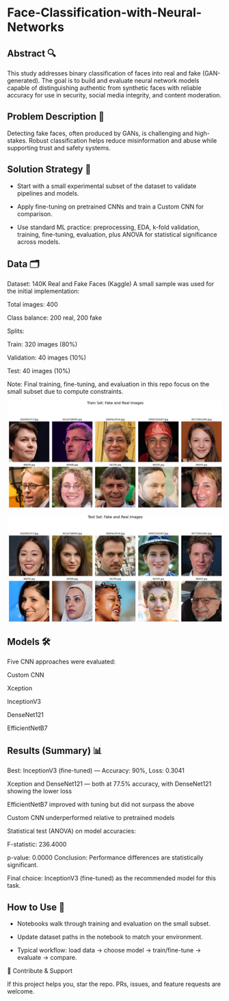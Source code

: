 # Face-Classification-with-Neural-Networks


## Abstract 🔍

This study addresses binary classification of faces into real and fake (GAN-generated). The goal is to build and evaluate neural network models capable of distinguishing authentic from synthetic faces with reliable accuracy for use in security, social media integrity, and content moderation.


## Problem Description 🧩

Detecting fake faces, often produced by GANs, is challenging and high-stakes. Robust classification helps reduce misinformation and abuse while supporting trust and safety systems.


## Solution Strategy 🧪

- Start with a small experimental subset of the dataset to validate pipelines and models.

- Apply fine-tuning on pretrained CNNs and train a Custom CNN for comparison.

- Use standard ML practice: preprocessing, EDA, k-fold validation, training, fine-tuning, evaluation, plus ANOVA for statistical significance across models.


## Data 🗂️

Dataset: 140K Real and Fake Faces (Kaggle)
A small sample was used for the initial implementation:

Total images: 400

Class balance: 200 real, 200 fake

Splits:

Train: 320 images (80%)

Validation: 40 images (10%)

Test: 40 images (10%)

Note: Final training, fine-tuning, and evaluation in this repo focus on the small subset due to compute constraints.


![Image 1](https://github.com/ChrisXioannou/Face-Classification-with-Neural-Networks/blob/main/Images/1.jpg)

![image 2](https://github.com/ChrisXioannou/Face-Classification-with-Neural-Networks/blob/main/Images/2.jpg)


## Models 🛠️

Five CNN approaches were evaluated:

Custom CNN

Xception

InceptionV3

DenseNet121

EfficientNetB7


## Results (Summary) 📊

Best: InceptionV3 (fine-tuned) — Accuracy: 90%, Loss: 0.3041

Xception and DenseNet121 — both at 77.5% accuracy, with DenseNet121 showing the lower loss

EfficientNetB7 improved with tuning but did not surpass the above

Custom CNN underperformed relative to pretrained models

Statistical test (ANOVA) on model accuracies:

F-statistic: 236.4000

p-value: 0.0000
Conclusion: Performance differences are statistically significant.

Final choice: InceptionV3 (fine-tuned) as the recommended model for this task.


## How to Use 🚀

- Notebooks walk through training and evaluation on the small subset.

- Update dataset paths in the notebook to match your environment.

- Typical workflow: load data → choose model → train/fine-tune → evaluate → compare.



🤝 Contribute & Support

If this project helps you, star the repo.
PRs, issues, and feature requests are welcome.
